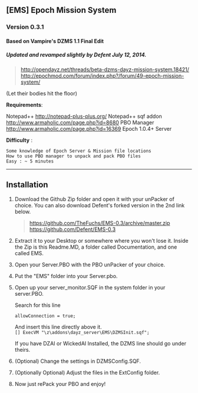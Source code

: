 ## [EMS] Epoch Mission System 
### Version 0.3.1
#### Based on Vampire's DZMS 1.1 Final Edit
##### Updated and revamped slightly by Defent July 12, 2014.
> http://opendayz.net/threads/beta-dzms-dayz-mission-system.18421/ 
> http://epochmod.com/forum/index.php?/forum/49-epoch-mission-system/

(Let their bodies hit the floor)

**Requirements**:

   Notepad++ 
	http://notepad-plus-plus.org/
   Notepad++ sqf addon 
	http://www.armaholic.com/page.php?id=8680
   PBO Manager
	http://www.armaholic.com/page.php?id=16369
   Epoch 1.0.4+ Server

**Difficulty** :

    Some knowledge of Epoch Server & Mission file locations
    How to use PBO manager to unpack and pack PBO files
    Easy : ~ 5 minutes

--------------------------
Installation
--------------------------
1.	Download the Github Zip folder and open it with your unPacker of choice. You can also download
	Defent's forked version in the 2nd link below.

	> https://github.com/TheFuchs/EMS-0.3/archive/master.zip
	> https://github.com/Defent/EMS-0.3
	
2.	Extract it to your Desktop or somewhere where you won't lose it.
	Inside the Zip is this Readme.MD, a folder called Documentation, and one called EMS.
	
3.	Open your Server.PBO with the PBO unPacker of your choice.

4.	Put the "EMS" folder into your Server.pbo.

5.	Open up your server_monitor.SQF in the system folder in your server.PBO.

	Search for this line
	
	```allowConnection = true;```
	
	And insert this line directly above it.<br />
	```[] ExecVM "\z\addons\dayz_server\EMS\DZMSInit.sqf";```
	
	If you have DZAI or WickedAI Installed, the DZMS line should go under theirs.
	
6.	(Optional) Change the settings in DZMSConfig.SQF.

7.	(Optionally Optional) Adjust the files in the ExtConfig folder.
	
8.	Now just rePack your PBO and enjoy!
